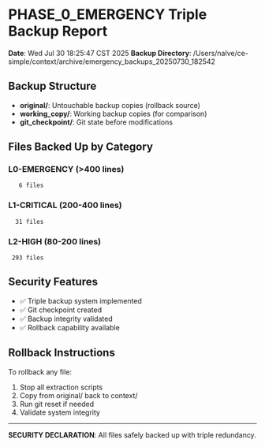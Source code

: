# PHASE_0_EMERGENCY Triple Backup Report

**Date**: Wed Jul 30 18:25:47 CST 2025
**Backup Directory**: /Users/nalve/ce-simple/context/archive/emergency_backups_20250730_182542

## Backup Structure
- **original/**: Untouchable backup copies (rollback source)
- **working_copy/**: Working backup copies (for comparison)
- **git_checkpoint/**: Git state before modifications

## Files Backed Up by Category

### L0-EMERGENCY (>400 lines)
       6 files

### L1-CRITICAL (200-400 lines)  
      31 files

### L2-HIGH (80-200 lines)
     293 files

## Security Features
- ✅ Triple backup system implemented
- ✅ Git checkpoint created
- ✅ Backup integrity validated
- ✅ Rollback capability available

## Rollback Instructions
To rollback any file:
1. Stop all extraction scripts
2. Copy from original/ back to context/
3. Run git reset if needed
4. Validate system integrity

---
**SECURITY DECLARATION**: All files safely backed up with triple redundancy.
